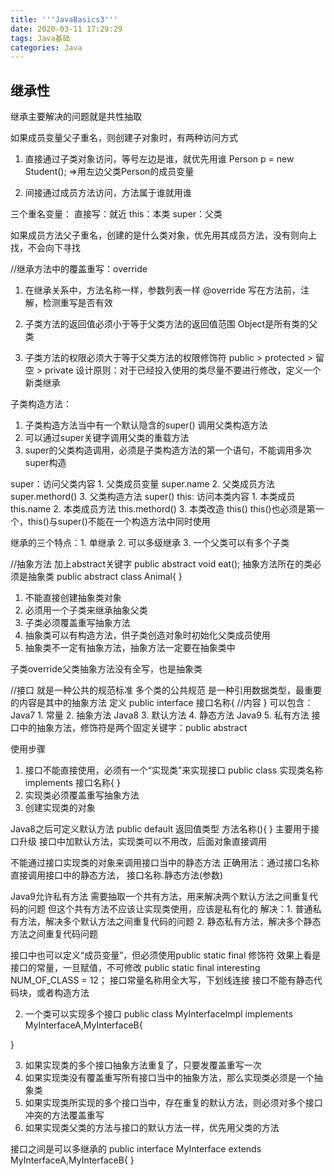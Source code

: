 ```yaml
---
title: '''JavaBasics3'''
date: 2020-03-11 17:29:29
tags: Java基础
categories: Java
---
```

## 继承性
继承主要解决的问题就是共性抽取
<!--more-->

如果成员变量父子重名，则创建子对象时，有两种访问方式
1. 直接通过子类对象访问，等号左边是谁，就优先用谁
Person p = new Student();  =>用左边父类Person的成员变量

2. 间接通过成员方法访问，方法属于谁就用谁

三个重名变量：
直接写：就近
this：本类
super：父类

如果成员方法父子重名，创建的是什么类对象，优先用其成员方法，没有则向上找，不会向下寻找


//继承方法中的覆盖重写：override
1. 在继承关系中，方法名称一样，参数列表一样
@override 写在方法前，注解，检测重写是否有效

2. 子类方法的返回值必须小于等于父类方法的返回值范围
Object是所有类的父类

3. 子类方法的权限必须大于等于父类方法的权限修饰符
public > protected > 留空 > private
设计原则：对于已经投入使用的类尽量不要进行修改，定义一个新类继承

子类构造方法：
1. 子类构造方法当中有一个默认隐含的super() 调用父类构造方法
2. 可以通过super关键字调用父类的重载方法
3. super的父类构造调用，必须是子类构造方法的第一个语句，不能调用多次super构造

super：访问父类内容 1. 父类成员变量 super.name 2. 父类成员方法 super.methord() 3. 父类构造方法 super()
this: 访问本类内容 1. 本类成员 this.name 2. 本类成员方法 this.methord() 3. 本类改造 this()
this()也必须是第一个，this()与super()不能在一个构造方法中同时使用

继承的三个特点：1. 单继承 2. 可以多级继承 3. 一个父类可以有多个子类


//抽象方法
加上abstract关键字
public abstract void eat();
抽象方法所在的类必须是抽象类
public abstract class Animal{
}  
1. 不能直接创建抽象类对象
2. 必须用一个子类来继承抽象父类
3. 子类必须覆盖重写抽象方法
4. 抽象类可以有构造方法，供子类创造对象时初始化父类成员使用
5. 抽象类不一定有抽象方法，抽象方法一定要在抽象类中

子类override父类抽象方法没有全写，也是抽象类



//接口
就是一种公共的规范标准
多个类的公共规范
是一种引用数据类型，最重要的内容是其中的抽象方法
定义
public interface 接口名称{
	//内容
}
可以包含：
Java7 1. 常量 2. 抽象方法
Java8 3. 默认方法 4. 静态方法
Java9 5. 私有方法
接口中的抽象方法，修饰符是两个固定关键字：public abstract

使用步骤
1. 接口不能直接使用，必须有一个“实现类”来实现接口
public class 实现类名称 implements 接口名称{
}
2. 实现类必须覆盖重写抽象方法
3. 创建实现类的对象

Java8之后可定义默认方法
public default 返回值类型 方法名称(){
}
主要用于接口升级
接口中加默认方法，实现类可以不用改，后面对象直接调用

不能通过接口实现类的对象来调用接口当中的静态方法
正确用法：通过接口名称直接调用接口中的静态方法，
		  接口名称.静态方法(参数)

Java9允许私有方法
	需要抽取一个共有方法，用来解决两个默认方法之间重复代码的问题
	但这个共有方法不应该让实现类使用，应该是私有化的
	解决：1. 普通私有方法，解决多个默认方法之间重复代码的问题
		  2. 静态私有方法，解决多个静态方法之间重复代码问题
		  
接口中也可以定义“成员变量”，但必须使用public static final 修饰符
效果上看是接口的常量，一旦赋值，不可修改
public static final interesting NUM_OF_CLASS = 12；
接口常量名称用全大写，下划线连接
接口不能有静态代码块，或者构造方法

2. 一个类可以实现多个接口
public class MyInterfaceImpl implements MyInterfaceA,MyInterfaceB{

}

3. 如果实现类的多个接口抽象方法重复了，只要发覆盖重写一次
4. 如果实现类没有覆盖重写所有接口当中的抽象方法，那么实现类必须是一个抽象类
5. 如果实现类所实现的多个接口当中，存在重复的默认方法，则必须对多个接口冲突的方法覆盖重写
6. 如果实现类父类的方法与接口的默认方法一样，优先用父类的方法

接口之间是可以多继承的
public interface MyInterface extends MyInterfaceA,MyInterfaceB{
}
